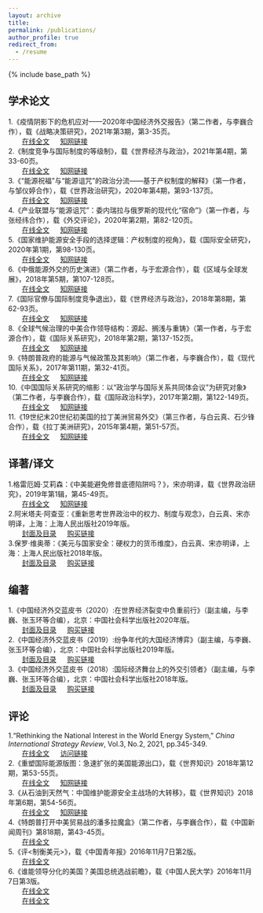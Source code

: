 ```yaml
---
layout: archive
title: 
permalink: /publications/
author_profile: true
redirect_from:
  - /resume
---
```


{% include base_path %}

## 学术论文

1.《疫情阴影下的危机应对——2020年中国经济外交报告》（第二作者，与李巍合作），载《战略决策研究》，2021年第3期，第3-35页。<br>
   &emsp;&emsp;[在线全文](http://sym915.github.io/files/paper11.pdf) &emsp; [知网链接](https://kns.cnki.net/kcms/detail/detail.aspx?dbcode=CJFD&dbname=CJFDLAST2021&filename=ZLJC202103001&uniplatform=NZKPT&v=lixjEIarD0ZkM9CGVZpY2sdf2uUxiG1TX9HtTfLuSyU3u-k6m0S8bd8C78_aQT8X)<br>
2.《制度竞争与国际制度的等级制》，载《世界经济与政治》，2021年第4期，第33-60页。<br>
   &emsp;&emsp;[在线全文](http://sym915.github.io/files/paper10.pdf) &emsp; [知网链接](https://kns.cnki.net/kcms/detail/detail.aspx?dbcode=CJFD&dbname=CJFDLAST2021&filename=SJJZ202104003&uniplatform=NZKPT&v=0oEg8l_tJp9Af2rIWZF6G07qa0ewnlYHyvdmljqQ2mgMq1wp-V7w3beDwxVGdyEo)<br>
3.《“能源祝福”与“能源诅咒”的政治分流——基于产权制度的解释》（第一作者，与邹仪婷合作），载《世界政治研究》，2020年第4期，第93-137页。<br>
   &emsp;&emsp;[在线全文](http://sym915.github.io/files/paper9.pdf) &emsp; [知网链接](https://kns.cnki.net/kcms/detail/detail.aspx?dbcode=CCJD&dbname=CCJDLAST2&filename=WPJK202004005&uniplatform=NZKPT&v=hKx2YeJDmBeQ1oWyCnFKBcNqtJ1rpwMeCN8xmnhmBqLFcRy9r0cwowot3-m6nSOW)<br>
4.《产业联盟与“能源诅咒”：委内瑞拉与俄罗斯的现代化“宿命”》（第一作者，与张经纬合作），载《外交评论》，2020年第2期，第82-120页。<br>
   &emsp;&emsp;[在线全文](http://sym915.github.io/files/paper8.pdf) &emsp; [知网链接](https://kns.cnki.net/kcms/detail/detail.aspx?dbcode=CJFD&dbname=CJFDLAST2020&filename=WJXY202002004&uniplatform=NZKPT&v=lEp75hyY-l3VwamVTPGI3PPfmiUUQCnjBEKdne8UyahQVYqM-wU_cTrIILSJEmOa)<br>
5.《国家维护能源安全手段的选择逻辑：产权制度的视角》，载《国际安全研究》，2020年第1期，第98-130页。<br>
   &emsp;&emsp;[在线全文](http://sym915.github.io/files/paper7.pdf) &emsp; [知网链接](https://kns.cnki.net/kcms/detail/detail.aspx?dbcode=CJFD&dbname=CJFDLAST2020&filename=GGXB202001006&uniplatform=NZKPT&v=42OCBm1b1oTjSzlKcZcCcEL-zNRq3N_F-tDTKwzoCDMKZQ75eQ2PkH0Lxv0yLLgW)<br>
6.《中俄能源外交的历史演进》（第二作者，与于宏源合作），载《区域与全球发展》，2018年第5期，第107-128页。<br>
   &emsp;&emsp;[在线全文](http://sym915.github.io/files/paper6.pdf) &emsp; [知网链接](https://kns.cnki.net/kcms/detail/detail.aspx?dbcode=CJFD&dbname=CJFDLAST2019&filename=QYQQ201805008&uniplatform=NZKPT&v=JJxiKpVmhCLYn6KQDx_tfMkh2tgDxdiV8OQiRG4kOxUALlt1WcX4Wb3dzBd4bkT2)<br>
7.《国际官僚与国际制度竞争退出》，载《世界经济与政治》，2018年第8期，第62-93页。<br>
   &emsp;&emsp;[在线全文](http://sym915.github.io/files/paper5.pdf) &emsp; [知网链接](https://kns.cnki.net/kcms/detail/detail.aspx?dbcode=CJFD&dbname=CJFDLAST2018&filename=SJJZ201808004&uniplatform=NZKPT&v=86dHLgCDysGa7GNZLcOKp0_-wMgQm8db8HnlTkWvzxeL-EYqTXtegHd7-d9SZUX0)<br>
8.《全球气候治理的中美合作领导结构：源起、搁浅与重铸》（第一作者，与于宏源合作），载《国际关系研究》，2018年第2期，第137-152页。<br>
   &emsp;&emsp;[在线全文](http://sym915.github.io/files/paper4.pdf) &emsp; [知网链接](https://kns.cnki.net/kcms/detail/detail.aspx?dbcode=CJFD&dbname=CJFDLAST2018&filename=GGXY201802008&uniplatform=NZKPT&v=SG4tfQKNbmi5D9O6qeDwgB3ON_pIB9khZIDqi6k5ss9yEd0JJJHPgRw_7ZBshB1p)<br>
9.《特朗普政府的能源与气候政策及其影响》（第二作者，与李巍合作），载《现代国际关系》，2017年第11期，第32-41页。<br>
   &emsp;&emsp;[在线全文](http://sym915.github.io/files/paper3.pdf) &emsp; [知网链接](https://kns.cnki.net/kcms/detail/detail.aspx?dbcode=CJFD&dbname=CJFDLAST2018&filename=XDGG201711004&uniplatform=NZKPT&v=LB1FK7MByrBKfj-xHG2R_jKl0YZTVEXLoEBzL3Yw8CrDHoTuwQUC-yfJRMJszwv6)<br>
10.《中国国际关系研究的缩影：以“政治学与国际关系共同体会议”为研究对象》（第二作者，与李巍合作），载《国际政治科学》，2017年第2期，第122-149页。<br>
   &emsp;&emsp;[在线全文](http://sym915.github.io/files/paper2.pdf) &emsp; [知网链接](https://kns.cnki.net/kcms/detail/detail.aspx?dbcode=CJFD&dbname=CJFDLAST2017&filename=GJZK201702006&uniplatform=NZKPT&v=gzimj6hfKeGEAmqET1oiPLiGXmofIjg5LH6vctRRqyU8sGhB_QhNhV7diWUbE8rh)<br>
11.《19世纪末20世纪初美国的拉丁美洲贸易外交》（第三作者，与白云真、石少锋合作），载《拉丁美洲研究》，2015年第4期，第51-57页。<br>
   &emsp;&emsp;[在线全文](http://sym915.github.io/files/paper1.pdf) &emsp; [知网链接](https://kns.cnki.net/kcms/detail/detail.aspx?dbcode=CJFD&dbname=CJFDLAST2015&filename=LDMZ201504009&uniplatform=NZKPT&v=XWrDupyH212lih79re67IBlv2dBYGsXcRYpOz5mSfihvsoLndImqDm9yXPwq7UoN) <br>

## 译著/译文

1.格雷厄姆·艾莉森：《中美能避免修昔底德陷阱吗？》，宋亦明译，载《世界政治研究》，2019年第1辑，第45-49页。<br>
   &emsp;&emsp;[在线全文](http://sym915.github.io/files/translation3.pdf) &emsp; [知网链接](https://kns.cnki.net/kcms/detail/detail.aspx?dbcode=CCJD&dbname=CCJDLAST2&filename=WPJK201901001&uniplatform=NZKPT&v=GyFba9dhAARG5jX-vLbnHvTrtU_5oHSOdjzg4vFNWuX3wqdxafkDj4f0TC_C79Ez) <br>
2.阿米塔夫·阿查亚：《重新思考世界政治中的权力、制度与观念》，白云真、宋亦明译，上海：上海人民出版社2019年版。<br>
   &emsp;&emsp;[封面及目录](http://sym915.github.io/files/translation2.pdf) &emsp; [购买链接](http://product.dangdang.com/27901108.html) <br>
3.保罗·维奥蒂：《美元与国家安全：硬权力的货币维度》，白云真、宋亦明译，上海：上海人民出版社2018年版。<br>
   &emsp;&emsp;[封面及目录](http://sym915.github.io/files/translation1.pdf) &emsp; [购买链接](http://product.dangdang.com/25287944.html) <br>

## 编著

1.《中国经济外交蓝皮书（2020）:在世界经济裂变中负重前行》（副主编，与李巍、张玉环等合编），北京：中国社会科学出版社2020年版。<br>
   &emsp;&emsp;[封面及目录](http://sym915.github.io/files/editbook3.pdf) &emsp; [购买链接](http://product.dangdang.com/29149993.html) <br>
2.《中国经济外交蓝皮书（2019）:纷争年代的大国经济博弈》（副主编，与李巍、张玉环等合编），北京：中国社会科学出版社2019年版。<br>
   &emsp;&emsp;[封面及目录](http://sym915.github.io/files/editbook2.pdf) &emsp; [购买链接](http://product.dangdang.com/27919529.html) <br>
3.《中国经济外交蓝皮书（2018）:国际经济舞台上的外交引领者》（副主编，与李巍、张玉环等合编），北京：中国社会科学出版社2018年版。<br>
   &emsp;&emsp;[封面及目录](http://sym915.github.io/files/editbook1.pdf) &emsp; [购买链接](http://product.dangdang.com/25261428.html) <br>

## 评论

1.“Rethinking the National Interest in the World Energy System,” *China International Strategy Review*, Vol.3, No.2, 2021, pp.345-349.<br>
   &emsp;&emsp;[在线全文](http://sym915.github.io/files/review4.pdf) &emsp; [访问链接](https://link.springer.com/article/10.1007/s42533-021-00084-w) <br>
2.《重塑国际能源版图：急速扩张的美国能源出口》，载《世界知识》2018年第12期，第53-55页。<br>
   &emsp;&emsp;[在线全文](http://sym915.github.io/files/review3.pdf) &emsp; [知网链接](https://kns.cnki.net/kcms/detail/detail.aspx?dbcode=CJFD&dbname=CJFDLAST2018&filename=SJZS201812031&uniplatform=NZKPT&v=V5T0XXQqg-RIQat36W2DrzT36HCK4GsvfDccrWNXKOlYIb3IOZcDPnBwq8lHrWjk) <br>
3.《从石油到天然气：中国维护能源安全主战场的大转移》，载《世界知识》2018年第6期，第54-56页。<br>
   &emsp;&emsp;[在线全文](http://sym915.github.io/files/review2.pdf) &emsp; [知网链接](https://kns.cnki.net/kcms/detail/detail.aspx?dbcode=CJFD&dbname=CJFDLAST2018&filename=SJZS201806019&uniplatform=NZKPT&v=V5T0XXQqg-St6yDMUBzQWFQhePtHj6mN4RrKlT96x51Owwbf0yY6YR9w8AyqLCLS) <br>
4.《特朗普打开中美贸易战的潘多拉魔盒》（第二作者，与李巍合作），载《中国新闻周刊》第818期，第43-45页。<br>
   &emsp;&emsp;[在线全文](http://www.zgxwzk.chinanews.com.cn/2/2017-08-28/463.shtml) <br>
5.《评<制衡美元>》，载《中国青年报》2016年11月7日第2版。<br>
   &emsp;&emsp;[在线全文](http://zqb.cyol.com/html/2016-11/07/nw.D110000zgqnb_20161107_3-02.htm)<br>
6.《谁能领导分化的美国？美国总统选战前瞻》，载《中国人民大学》2016年11月7日第3版。<br>
   &emsp;&emsp;[在线全文](http://ruc.ihwrm.com/index/article/articleinfo.html?doc%20id=1545173) <br>
   &emsp;&emsp;<a href="http://ruc.ihwrm.com/index/article/articleinfo.html?doc%20id=1545173">在线全文</a ><br>

